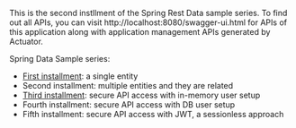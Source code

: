 
This is the second instllment of the Spring Rest Data sample series. To find out all APIs, you can visit http://localhost:8080/swagger-ui.html for APIs of this application along with application management APIs generated by Actuator.

Spring Data Sample series:

 * [First installment](https://github.com/vw98075/spring-data-sample): a single entity
 * Second installment: multiple entities and they are related
 * [Third installment](https://github.com/vw98075/spring-data-sample-security): secure API access with in-memory user setup
 * Fourth installment: secure API access with DB user setup
 * Fifth installment: secure API access with JWT, a sessionless approach
